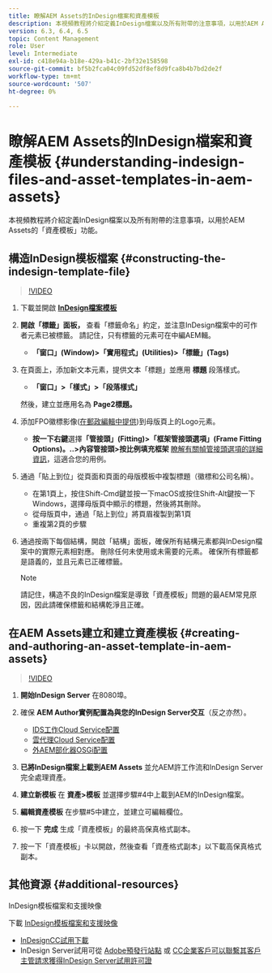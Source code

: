 ```yaml
---
title: 瞭解AEM Assets的InDesign檔案和資產模板
description: 本視頻教程將介紹定義InDesign檔案以及所有附帶的注意事項，以用於AEM Assets的「資產模板」功能。
version: 6.3, 6.4, 6.5
topic: Content Management
role: User
level: Intermediate
exl-id: c418e94a-b18e-429a-b41c-2bf32e158598
source-git-commit: bf5b2fca04c09fd52df8ef8d9fca8b4b7bd2de2f
workflow-type: tm+mt
source-wordcount: '507'
ht-degree: 0%

---
```


# 瞭解AEM Assets的InDesign檔案和資產模板 {#understanding-indesign-files-and-asset-templates-in-aem-assets}

本視頻教程將介紹定義InDesign檔案以及所有附帶的注意事項，以用於AEM Assets的「資產模板」功能。

## 構造InDesign模板檔案 {#constructing-the-indesign-template-file}

>[!VIDEO](https://video.tv.adobe.com/v/19293/?quality=9&learn=on)

1. 下載並開啟 [**InDesign檔案模板**](assets/asset-templates-tutorial-video--supporting-files.zip)
2. **開啟「標籤」面板，** 查看「標籤命名」約定，並注意InDesign檔案中的可作者元素已被標籤。 請記住，只有標籤的元素可在中編AEM輯。

   * **「窗口」(Window)>「實用程式」(Utilities)>「標籤」(Tags)**

3. 在頁面上，添加新文本元素，提供文本「標題」並應用 **標題** 段落樣式。

   * **「窗口」>「樣式」>「段落樣式」**

   然後，建立並應用名為 **Page2標題。**

4. 添加FPO徽標影像([在郵政編輯中提供](assets/asset-templates-tutorial-video--supporting-files.zip))到母版頁上的Logo元素。

   * **按一下右鍵**&#x200B;選擇&#x200B;**「管接頭」(Fitting)>「框架管接頭選項」(Frame Fitting Options)。..>內容管接頭>按比例填充框架**
   [瞭解有關幀管接頭選項的詳細資訊](https://helpx.adobe.com/indesign/using/frames-objects.html#fitting_objects_to_frames)，這適合您的用例。

5. 通過「貼上到位」從頁面和頁面的母版模板中複製標題（徽標和公司名稱）。

   * 在第1頁上，按住Shift-Cmd鍵並按一下macOS或按住Shift-Alt鍵按一下Windows，選擇母版頁中顯示的標題，然後將其刪除。
   * 從母版頁中，通過「貼上到位」將頁眉複製到第1頁
   * 重複第2頁的步驟

6. 通過按兩下每個結構，開啟「結構」面板，確保所有結構元素都與InDesign檔案中的實際元素相對應。 刪除任何未使用或未需要的元素。 確保所有標籤都是語義的，並且元素已正確標籤。

   >[!NOTE]
   >
   >請記住，構造不良的InDesign檔案是導致「資產模板」問題的最AEM常見原因，因此請確保標籤和結構乾淨且正確。

## 在AEM Assets建立和建立資產模板 {#creating-and-authoring-an-asset-template-in-aem-assets}

>[!VIDEO](https://video.tv.adobe.com/v/19294/?quality=9&learn=on)

1. **開始InDesign Server** 在8080埠。
2. 確保 **AEM Author實例配置為與您的InDesign Server交互**（反之亦然）。

   * [IDS工作Cloud Service配置](http://localhost:4502/etc/cloudservices/proxy/ids.html)
   * [雲代理Cloud Service配置](http://localhost:4502/etc/cloudservices/proxy.html)
   * [外AEM部化器OSGi配置](http://localhost:4502/system/console/configMgr)

3. **已將InDesign檔案上載到AEM Assets** 並允AEM許工作流和InDesign Server完全處理資產。
4. **建立新模板** 在 **資產>模板** 並選擇步驟#4中上載到AEM的InDesign檔案。
5. **編輯資產模板** 在步驟#5中建立，並建立可編輯欄位。
6. 按一下 **完成** 生成「資產模板」的最終高保真格式副本。
7. 按一下「資產模板」卡以開啟，然後查看「資產格式副本」以下載高保真格式副本。

## 其他資源 {#additional-resources}

InDesign模板檔案和支援映像

下載 [InDesign模板檔案和支援映像](assets/asset-templates-tutorial-video--supporting-files-1.zip)

* [InDesignCC試用下載](https://creative.adobe.com/products/download/indesign)
* InDesign Server試用可從 [Adobe預發行站點](https://www.adobeprerelease.com/) 或 [CC企業客戶可以聯繫其客戶主管請求獲得InDesign Server試用許可證](https://www.adobe.com/products/indesignserver/faq.html)

